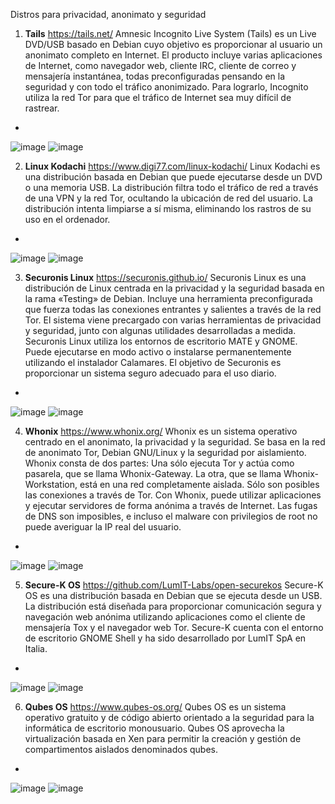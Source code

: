 Distros para privacidad, anonimato y seguridad

1. **Tails** https://tails.net/ Amnesic Incognito Live System (Tails) es un Live DVD/USB basado en Debian cuyo objetivo es proporcionar al usuario un anonimato completo en Internet. El producto incluye varias aplicaciones de Internet, como navegador web, cliente IRC, cliente de correo y mensajería instantánea, todas preconfiguradas pensando en la seguridad y con todo el tráfico anonimizado. Para lograrlo, Incognito utiliza la red Tor para que el tráfico de Internet sea muy difícil de rastrear.
-
![image](https://github.com/user-attachments/assets/1dae3d2b-930c-444e-a2ca-42c556bea0c4) ![image](https://github.com/user-attachments/assets/46cfb7ed-95b8-487b-abd3-d7091ed418b5)


2. **Linux Kodachi** https://www.digi77.com/linux-kodachi/ Linux Kodachi es una distribución basada en Debian que puede ejecutarse desde un DVD o una memoria USB. La distribución filtra todo el tráfico de red a través de una VPN y la red Tor, ocultando la ubicación de red del usuario. La distribución intenta limpiarse a sí misma, eliminando los rastros de su uso en el ordenador.
-
![image](https://github.com/user-attachments/assets/f6c53b12-08ce-4630-8edb-5d11202cabd2) ![image](https://github.com/user-attachments/assets/ddfc1c4c-6eff-4ab7-aea7-ee2e82dd3009)


3. **Securonis Linux** https://securonis.github.io/ Securonis Linux es una distribución de Linux centrada en la privacidad y la seguridad basada en la rama «Testing» de Debian. Incluye una herramienta preconfigurada que fuerza todas las conexiones entrantes y salientes a través de la red Tor. El sistema viene precargado con varias herramientas de privacidad y seguridad, junto con algunas utilidades desarrolladas a medida. Securonis Linux utiliza los entornos de escritorio MATE y GNOME. Puede ejecutarse en modo activo o instalarse permanentemente utilizando el instalador Calamares. El objetivo de Securonis es proporcionar un sistema seguro adecuado para el uso diario.
-
![image](https://github.com/user-attachments/assets/2ce36bde-c9e6-4c96-9d19-6a323c73396a) ![image](https://github.com/user-attachments/assets/2014e154-afc3-4412-823b-43a4595ece91)


4. **Whonix** https://www.whonix.org/ Whonix es un sistema operativo centrado en el anonimato, la privacidad y la seguridad. Se basa en la red de anonimato Tor, Debian GNU/Linux y la seguridad por aislamiento. Whonix consta de dos partes: Una sólo ejecuta Tor y actúa como pasarela, que se llama Whonix-Gateway. La otra, que se llama Whonix-Workstation, está en una red completamente aislada. Sólo son posibles las conexiones a través de Tor. Con Whonix, puede utilizar aplicaciones y ejecutar servidores de forma anónima a través de Internet. Las fugas de DNS son imposibles, e incluso el malware con privilegios de root no puede averiguar la IP real del usuario.
-
![image](https://github.com/user-attachments/assets/77880fac-7277-4785-9ded-6ba75313cc65) ![image](https://github.com/user-attachments/assets/ca47fdad-3316-4183-ac85-23dfa952e55f)


5. **Secure-K OS** https://github.com/LumIT-Labs/open-securekos Secure-K OS es una distribución basada en Debian que se ejecuta desde un USB. La distribución está diseñada para proporcionar comunicación segura y navegación web anónima utilizando aplicaciones como el cliente de mensajería Tox y el navegador web Tor. Secure-K cuenta con el entorno de escritorio GNOME Shell y ha sido desarrollado por LumIT SpA en Italia.
-
![image](https://github.com/user-attachments/assets/0af07969-bafa-425d-b2a5-b1552a9ce634) ![image](https://github.com/user-attachments/assets/0d206ea7-b4c2-45f2-a494-05ccb9b0f586)


6. **Qubes OS** https://www.qubes-os.org/ Qubes OS es un sistema operativo gratuito y de código abierto orientado a la seguridad para la informática de escritorio monousuario. Qubes OS aprovecha la virtualización basada en Xen para permitir la creación y gestión de compartimentos aislados denominados qubes.
-
![image](https://github.com/user-attachments/assets/18ad8a1b-1389-472a-b46f-e3ffd6f04225) ![image](https://github.com/user-attachments/assets/4868449d-67e6-4a88-9a00-b9daa6c27523)










